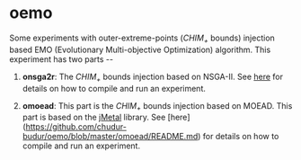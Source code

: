 oemo
====

Some experiments with outer-extreme-points (*CHIM<sub>+<sub>* bounds) injection based EMO (Evolutionary Multi-objective Optimization) algorithm. This experiment has two parts --

1. **onsga2r**: The *CHIM<sub>+<sub>* bounds injection based on NSGA-II. See [here](https://github.com/chudur-budur/oemo/blob/master/onsga2r/README.md) for details on how to compile and run an experiment.

2. **omoead**: This part is the *CHIM<sub>+<sub>* bounds injection based on MOEAD. This part is based on the [jMetal](https://github.com/jMetal) library. See [here] (https://github.com/chudur-budur/oemo/blob/master/omoead/README.md) for details on how to compile and run an experiment.
